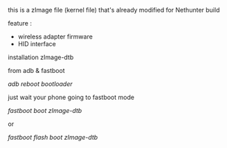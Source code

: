 this is a zImage file (kernel file)
that's already modified for Nethunter build

feature :

* wireless adapter firmware
* HID interface

installation zImage-dtb

from adb & fastboot

_adb reboot bootloader_

just wait your phone going to fastboot mode

_fastboot boot zImage-dtb_

or

_fastboot flash boot zImage-dtb_
